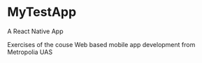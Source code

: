 # MyTestApp
A React Native App

Exercises of the couse Web based mobile app development from Metropolia UAS
